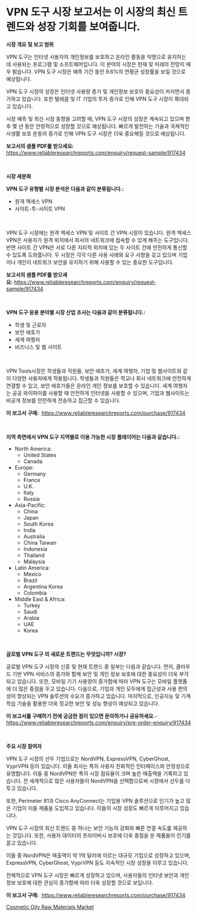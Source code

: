 <p><h1>VPN 도구 시장 보고서는 이 시장의 최신 트렌드와 성장 기회를 보여줍니다.</h1></p><p><strong>시장 개요 및 보고 범위</strong></p>
<p><p>VPN 도구는 인터넷 사용자의 개인정보를 보호하고 온라인 활동을 익명으로 유지하는 데 사용되는 프로그램 및 소프트웨어입니다. 이 분야의 시장은 현재 및 미래의 전망이 매우 밝습니다. VPN 도구 시장은 예측 기간 동안 9.6%의 연평균 성장률을 보일 것으로 예상됩니다.</p><p>VPN 도구 시장의 성장은 인터넷 사용량 증가 및 개인정보 보호의 중요성이 커지면서 증가하고 있습니다. 또한 텔레콤 및 IT 기업의 투자 증가로 인해 VPN 도구 시장이 확대되고 있습니다.</p><p>시장 예측 및 최신 시장 동향을 고려할 때, VPN 도구 시장의 성장은 계속되고 있으며 향후 몇 년 동안 안정적으로 성장할 것으로 예상됩니다. 빠르게 발전하는 기술과 국제적인 사생활 보호 운동의 증가로 인해 VPN 도구 시장은 더욱 중요해질 것으로 예상됩니다.</p></p>
<p><strong>보고서의 샘플 PDF를 받으세요:</strong> <a href="https://www.reliableresearchreports.com/enquiry/request-sample/917434">https://www.reliableresearchreports.com/enquiry/request-sample/917434</a></p>
<p>&nbsp;</p>
<p><strong>시장 세분화</strong></p>
<p><strong>VPN 도구 유형별 시장 분석은 다음과 같이 분류됩니다.:</strong></p>
<p><ul><li>원격 액세스 VPN</li><li>사이트-투-사이트 VPN</li></ul></p>
<p>&nbsp;</p>
<p><p>VPN 도구 시장에는 원격 액세스 VPN 및 사이트 간 VPN 시장이 있습니다. 원격 액세스 VPN은 사용자가 원격 위치에서 회사의 네트워크에 접속할 수 있게 해주는 도구입니다. 반면 사이트 간 VPN은 서로 다른 지리적 위치에 있는 두 사이트 간에 안전하게 통신할 수 있도록 도와줍니다. 두 시장은 각각 다른 사용 사례와 요구 사항을 갖고 있으며 기업이나 개인이 네트워크 보안을 유지하기 위해 사용할 수 있는 중요한 도구입니다.</p></p>
<p><strong>보고서의 샘플 PDF를 받으세요:</strong>&nbsp;<a href="https://www.reliableresearchreports.com/enquiry/request-sample/917434">https://www.reliableresearchreports.com/enquiry/request-sample/917434</a></p>
<p>&nbsp;</p>
<p><strong> VPN 도구 응용 분야별 시장 산업 조사는 다음과 같이 분류됩니다.:</strong></p>
<p><ul><li>학생 및 근로자</li><li>보안 애호가</li><li>세계 여행자</li><li>비즈니스 및 웹 사이트</li></ul></p>
<p>&nbsp;</p>
<p><p>VPN Tools시장은 학생들과 직원들, 보안 애호가, 세계 여행자, 기업 및 웹사이트와 같이 다양한 사용자에게 적용됩니다. 학생들과 직원들은 학교나 회사 네트워크에 안전하게 연결할 수 있고, 보안 애호가들은 온라인 개인 정보를 보호할 수 있습니다. 세계 여행자는 공공 와이파이를 사용할 때 안전하게 인터넷을 사용할 수 있으며, 기업과 웹사이트는 비공개 정보를 안전하게 전송하고 접근할 수 있습니다.</p></p>
<p><strong>이 보고서 구매:</strong>&nbsp; <a href="https://www.reliableresearchreports.com/purchase/917434">https://www.reliableresearchreports.com/purchase/917434</a></p>
<p>&nbsp;</p>
<p><strong>지역 측면에서 VPN 도구 지역별로 이용 가능한 시장 플레이어는 다음과 같습니다.:</strong></p>
<p><ul>
    <li>
        North America:
        <ul>
            <li>United States</li>
            <li>Canada</li>
        </ul>
    </li>
    <li>
        Europe:
        <ul>
            <li>Germany</li>
            <li>France</li>
            <li>U.K.</li>
            <li>Italy</li>
            <li>Russia</li>
        </ul>
    </li>
    <li>
        Asia-Pacific:
        <ul>
            <li>China</li>
            <li>Japan</li>
            <li>South Korea</li>
            <li>India</li>
            <li>Australia</li>
            <li>China Taiwan</li>
            <li>Indonesia</li>
            <li>Thailand</li>
            <li>Malaysia</li>
        </ul>
    </li>
    <li>
        Latin America:
        <ul>
            <li>Mexico</li>
            <li>Brazil</li>
            <li>Argentina Korea</li>
            <li>Colombia</li>
        </ul>
    </li>
    <li>
        Middle East & Africa:
        <ul>
            <li>Turkey</li>
            <li>Saudi</li>
            <li>Arabia</li>
            <li>UAE</li>
            <li>Korea</li>
        </ul>
    </li>
    </ul></p>
<p>&nbsp;</p>
<p><strong>글로벌 VPN 도구 의 새로운 트렌드는 무엇입니까? 시장?</strong></p>
<p><p>글로벌 VPN 도구 시장의 신흥 및 현재 트렌드 중 일부는 다음과 같습니다. 먼저, 클라우드 기반 VPN 서비스의 증가와 함께 보안 및 개인 정보 보호에 대한 중요성이 더욱 부각되고 있습니다. 또한, 모바일 기기 사용량이 증가함에 따라 VPN 도구는 모바일 플랫폼에 더 많은 중점을 두고 있습니다. 다음으로, 기업과 개인 모두에게 접근성과 사용 편의성이 향상되는 VPN 솔루션의 수요가 증가하고 있습니다. 마지막으로, 인공지능 및 기계학습 기술을 활용한 더욱 정교한 보안 및 성능 향상이 예상되고 있습니다.</p></p>
<p><strong>이 보고서를 구매하기 전에 궁금한 점이 있으면 문의하거나 공유하세요.</strong>- <a href="https://www.reliableresearchreports.com/enquiry/pre-order-enquiry/917434">https://www.reliableresearchreports.com/enquiry/pre-order-enquiry/917434</a></p>
<p>&nbsp;</p>
<p><strong>주요 시장 참여자</strong></p>
<p><p>VPN 도구 시장의 선두 기업으로는 NordVPN, ExpressVPN, CyberGhost, VyprVPN 등이 있습니다. 이들 회사는 특히 사용자 친화적인 인터페이스와 안정성으로 유명합니다. 이들 중 NordVPN은 특히 시장 점유율이 크며 높은 매출액을 기록하고 있습니다. 전 세계적으로 많은 사용자들이 NordVPN을 선택함으로써 시장에서 선두를 다투고 있습니다.</p><p>또한, Perimeter 81과 Cisco AnyConnect는 기업용 VPN 솔루션으로 인기가 높고 많은 기업이 이들 제품을 도입하고 있습니다. 이들의 시장 성장도 빠르게 이루어지고 있습니다.</p><p>VPN 도구 시장의 최신 트렌드 중 하나는 보안 기능의 강화와 빠른 연결 속도를 제공하는 것입니다. 또한, 사용자 데이터의 프라이버시 보호에 더욱 중점을 둔 제품들이 인기를 끌고 있습니다.</p><p>이들 중 NordVPN은 매출액이 약 1억 달러에 이르는 대규모 기업으로 성장하고 있으며, ExpressVPN, CyberGhost, VyprVPN 등도 지속적인 시장 성장을 이루고 있습니다.</p><p>전체적으로 VPN 도구 시장은 빠르게 성장하고 있으며, 사용자들의 인터넷 보안과 개인정보 보호에 대한 관심이 증가함에 따라 더욱 성장할 것으로 보입니다.</p></p>
<p><strong>이 보고서 구매:</strong>&nbsp;&nbsp;<a href="https://www.reliableresearchreports.com/purchase/917434">https://www.reliableresearchreports.com/purchase/917434</a></p>
<p><p><a href="https://issuu.com/reportprime-2/docs/cosmetic-oily-raw-materials-market-size-2030.pptx">Cosmetic Oily Raw Materials Market</a></p></p>
